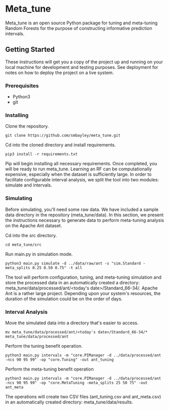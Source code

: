 # Meta_tune

Meta_tune is an open source Python package for tuning and meta-tuning Random Forests for the purpose of constructing informative prediction intervals.

## Getting Started

These instructions will get you a copy of the project up and running on your local machine for development and testing purposes. See deployment for notes on how to deploy the project on a live system.

### Prerequisites

* Python3
* git


### Installing

Clone the repository.

```
git clone https://github.com/smbayley/meta_tune.git
```

Cd into the cloned directory and install requirements.

```
pip3 install -r requirements.txt
```

Pip will begin installing all necessary requirements. Once completed, you will be ready to run meta_tune. Learning an RF can be computationally expensive, especially when the dataset is sufficiently large. In order to facilitate configurable interval analysis, we split the tool into two modules: simulate and intervals.  

### Simulating
Before simulating, you'll need some raw data. We have included a sample data directory in the repository (meta_tune/data). In this section, we present the instructions necessary to generate data to perform meta-tuning analysis on the Apache Ant dataset.

Cd into the src directory.

```
cd meta_tune/src
```

Run main.py in simulation mode.

```
python3 main.py simulate -d ../data/raw/ant -s "sim.Standard -meta_splits 0.25 0.50 0.75" -t all
```
The tool will perform configuration, tuning, and meta-tuning simulation and store the processed data in an automatically created a directory: meta_tune/data/processed/ant/<today's date>/Standard_66-34/. Apache Ant is a rather large project. Depending upon your system's resources, the duration of the simulation could be on the order of days. 

### Interval Analysis
Move the simulated data into a directory that's easier to access.

```
mv meta_tune/data/processed/ant/<today's date>/Standard_66-34/* meta_tune/data/processed/ant
```

Perform the tuning benefit operation.

```
python3 main.py intervals -m "core.PIManager -d ../data/processed/ant -ncs 90 95 99" -op "core.Tuning" -out ant_tuning
```

Perform the meta-tuning benefit operation

```
python3 main.py intervals -m "core.PIManager -d ../data/processed/ant -ncs 90 95 99" -op "core.MetaTuning -meta_splits 25 50 75" -out ant_meta
```

The operations will create two CSV files (ant_tuning.csv and ant_meta.csv) in an automatically created directory: meta_tune/data/results.
